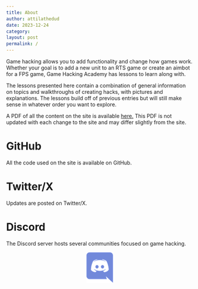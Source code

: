 ```yaml
---
title: About
author: attilathedud
date: 2023-12-24
category: 
layout: post
permalink: /
---
```


Game hacking allows you to add functionality and change how games work.
Whether your goal is to add a new unit to an RTS game or create an aimbot
for a FPS game, Game Hacking Academy has lessons to learn along
with.

The lessons presented here contain a combination of general information on topics and walkthroughs of creating hacks, with pictures and explanations. The lessons build off of previous entries but will still make sense in whatever order you want to explore.
      
A PDF of all the content on the site is available <a href="assets/GameHackingAcademy.pdf" target="_blank">here.</a> This PDF is not updated with each change to the site and may differ slightly from the site.

# GitHub

All the code used on the site is available on GitHub. 

<div style="font-size: 5em; text-align: center;">
  <a href="https://github.com/GameHackingAcademy">
    <i class="fa fa-github"></i>
  </a>
</div>

# Twitter/X

Updates are posted on Twitter/X.

<div style="font-size: 5em; text-align: center;">
  <a href="https://twitter.com/GameHackingAcad">
    <i class="fa fa-twitter"></i>
  </a>
</div>

# Discord

The Discord server hosts several communities focused on game hacking.

<div style="font-size: 5em; text-align: center;">
  <a href="https://discord.gg/VdTRNA8">
    <img alt="Discord" src="/assets/images/discord.png" />
  </a>
</div>
  
